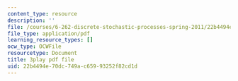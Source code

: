 ```yaml
---
content_type: resource
description: ''
file: /courses/6-262-discrete-stochastic-processes-spring-2011/22b4494e70dc749ac65993252f82cd1d_8KQR4NAl3Iw.pdf
file_type: application/pdf
learning_resource_types: []
ocw_type: OCWFile
resourcetype: Document
title: 3play pdf file
uid: 22b4494e-70dc-749a-c659-93252f82cd1d
---
```

